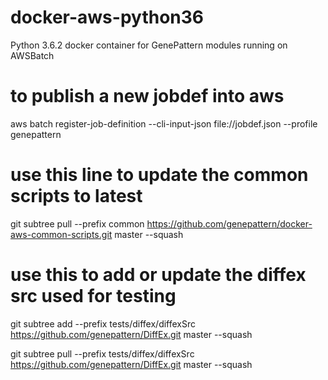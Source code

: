 # docker-aws-python36
Python 3.6.2 docker container for GenePattern modules running on AWSBatch

# to publish a new jobdef into aws
aws batch register-job-definition --cli-input-json file://jobdef.json  --profile genepattern



# use this line to update the common scripts to latest 
   git subtree pull --prefix common https://github.com/genepattern/docker-aws-common-scripts.git master --squash

# use this to add or update the diffex src used for testing

   git subtree add --prefix tests/diffex/diffexSrc https://github.com/genepattern/DiffEx.git master --squash

   git subtree pull --prefix tests/diffex/diffexSrc https://github.com/genepattern/DiffEx.git master --squash


